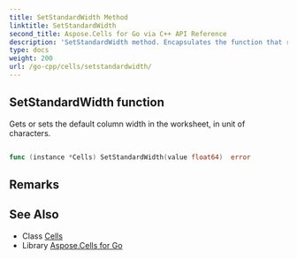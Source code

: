 ```yaml
---
title: SetStandardWidth Method 
linktitle: SetStandardWidth
second_title: Aspose.Cells for Go via C++ API Reference
description: 'SetStandardWidth method. Encapsulates the function that represents setstandardwidth in Go.'
type: docs
weight: 200
url: /go-cpp/cells/setstandardwidth/
---
```


## SetStandardWidth function

Gets or sets the default column width in the worksheet, in unit of characters.

```go

func (instance *Cells) SetStandardWidth(value float64)  error

```

## Remarks


## See Also

* Class [Cells](../)
* Library [Aspose.Cells for Go](../../)
